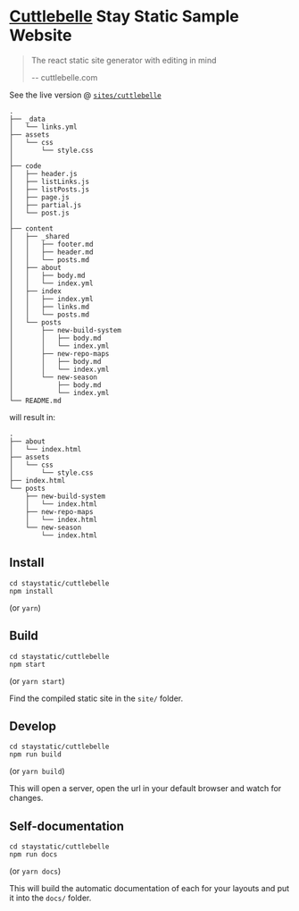 # [Cuttlebelle](https://cuttlebelle.com/) Stay Static Sample Website

> The react static site generator with editing in mind
>
> -- cuttlebelle.com

See the live version @
[`sites/cuttlebelle`](https://staystatic.github.io/sites/cuttlebelle)

```
.
├── _data
│   └── links.yml
├── assets
│   └── css
│       └── style.css
│
├── code
│   ├── header.js
│   ├── listLinks.js
│   ├── listPosts.js
│   ├── page.js
│   ├── partial.js
│   └── post.js
│
├── content
│   ├── _shared
│   │   ├── footer.md
│   │   ├── header.md
│   │   └── posts.md
│   ├── about
│   │   ├── body.md
│   │   └── index.yml
│   ├── index
│   │   ├── index.yml
│   │   ├── links.md
│   │   └── posts.md
│   └── posts
│       ├── new-build-system
│       │   ├── body.md
│       │   └── index.yml
│       ├── new-repo-maps
│       │   ├── body.md
│       │   └── index.yml
│       └── new-season
│           ├── body.md
│           └── index.yml
└── README.md
```

will result in:

```
.
├── about
│   └── index.html
├── assets
│   └── css
│       └── style.css
├── index.html
└── posts
    ├── new-build-system
    │   └── index.html
    ├── new-repo-maps
    │   └── index.html
    └── new-season
        └── index.html
```

## Install

```console
cd staystatic/cuttlebelle
npm install
```

(or `yarn`)

## Build

```console
cd staystatic/cuttlebelle
npm start
```

(or `yarn start`)

Find the compiled static site in the `site/` folder.

## Develop

```console
cd staystatic/cuttlebelle
npm run build
```

(or `yarn build`)

This will open a server, open the url in your default browser and watch for changes.

## Self-documentation

```console
cd staystatic/cuttlebelle
npm run docs
```

(or `yarn docs`)

This will build the automatic documentation of each for your layouts and put it into the `docs/` folder.
